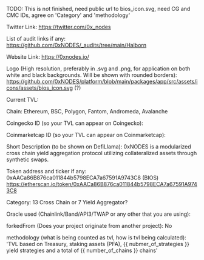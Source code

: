 TODO: This is not finished, need public url to bios_icon.svg, need CG and CMC IDs, agree on 'Category' and 'methodology'

Twitter Link: https://twitter.com/0x_nodes

List of audit links if any: https://github.com/0xNODES/_audits/tree/main/Halborn

Website Link: https://0xnodes.io/

Logo (High resolution, preferably in .svg and .png, for application on both white and black backgrounds. Will be shown with rounded borders): https://github.com/0xNODES/platform/blob/main/packages/app/src/assets/icons/assets/bios_icon.svg (?)

Current TVL:

Chain: Ethereum, BSC, Polygon, Fantom, Andromeda, Avalanche

Coingecko ID (so your TVL can appear on Coingecko):

Coinmarketcap ID (so your TVL can appear on Coinmarketcap):

Short Description (to be shown on DefiLlama): 0xNODES is a modularized cross chain yield aggregation protocol utilizing collateralized assets through synthetic swaps.

Token address and ticker if any: 0xAACa86B876ca011844b5798ECA7a67591A9743C8 (BIOS) https://etherscan.io/token/0xAACa86B876ca011844b5798ECA7a67591A9743C8

Category: 13 Cross Chain or 7 Yield Aggregator?

Oracle used (Chainlink/Band/API3/TWAP or any other that you are using):

forkedFrom (Does your project originate from another project): No

methodology (what is being counted as tvl, how is tvl being calculated): 'TVL based on Treasury, staking assets (PFA), {{ nubmer_of_strategies }} yield strategies and a total of {{ number_of_chains }} chains'
